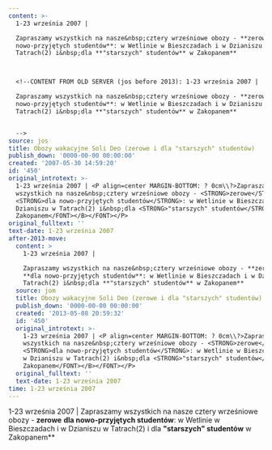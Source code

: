 ```yaml
---
content: >-
  1-23 września 2007 | 

  Zapraszamy wszystkich na nasze&nbsp;cztery wrześniowe obozy - **zerowe** **dla
  nowo-przyjętych studentów**: w Wetlinie w Bieszczadach i w Dzianiszu w
  Tatrach(2) i&nbsp;dla **"starszych" studentów** w Zakopanem**



  <!--CONTENT FROM OLD SERVER (jos before 2013): 1-23 września 2007 | 

  Zapraszamy wszystkich na nasze&nbsp;cztery wrześniowe obozy - **zerowe** **dla
  nowo-przyjętych studentów**: w Wetlinie w Bieszczadach i w Dzianiszu w
  Tatrach(2) i&nbsp;dla **"starszych" studentów** w Zakopanem**


  -->
source: jos
title: Obozy wakacyjne Soli Deo (zerowe i dla "starszych" studentów)
publish_down: '0000-00-00 00:00:00'
created: '2007-05-30 14:59:20'
id: '450'
original_introtext: >-
  1-23 września 2007 | <P align=center MARGIN-BOTTOM: ? 0cm\\?>Zapraszamy
  wszystkich na nasze&nbsp;cztery wrześniowe obozy - <STRONG>zerowe</STRONG>
  <STRONG>dla nowo-przyjętych studentów</STRONG>: w Wetlinie w Bieszczadach i w
  Dzianiszu w Tatrach(2) i&nbsp;dla <STRONG>"starszych" studentów</STRONG> w
  Zakopanem</FONT></B></FONT></P>
original_fulltext: ''
text-date: 1-23 września 2007
after-2013-move:
  content: >
    1-23 września 2007 | 

    Zapraszamy wszystkich na nasze&nbsp;cztery wrześniowe obozy - **zerowe**
    **dla nowo-przyjętych studentów**: w Wetlinie w Bieszczadach i w Dzianiszu w
    Tatrach(2) i&nbsp;dla **"starszych" studentów** w Zakopanem**
  source: jom
  title: Obozy wakacyjne Soli Deo (zerowe i dla "starszych" studentów)
  publish_down: '0000-00-00 00:00:00'
  created: '2013-05-08 20:59:32'
  id: '450'
  original_introtext: >-
    1-23 września 2007 | <P align=center MARGIN-BOTTOM: ? 0cm\\?>Zapraszamy
    wszystkich na nasze&nbsp;cztery wrześniowe obozy - <STRONG>zerowe</STRONG>
    <STRONG>dla nowo-przyjętych studentów</STRONG>: w Wetlinie w Bieszczadach i
    w Dzianiszu w Tatrach(2) i&nbsp;dla <STRONG>"starszych" studentów</STRONG> w
    Zakopanem</FONT></B></FONT></P>
  original_fulltext: ''
  text-date: 1-23 września 2007
time: 1-23 września 2007
---
```

1-23 września 2007 | 
Zapraszamy wszystkich na nasze&nbsp;cztery wrześniowe obozy - **zerowe** **dla nowo-przyjętych studentów**: w Wetlinie w Bieszczadach i w Dzianiszu w Tatrach(2) i&nbsp;dla **"starszych" studentów** w Zakopanem**


<!--CONTENT FROM OLD SERVER (jos before 2013): 1-23 września 2007 | 
Zapraszamy wszystkich na nasze&nbsp;cztery wrześniowe obozy - **zerowe** **dla nowo-przyjętych studentów**: w Wetlinie w Bieszczadach i w Dzianiszu w Tatrach(2) i&nbsp;dla **"starszych" studentów** w Zakopanem**

-->

<!--{{json:{"created_date":"2007-05-30 14:59:20","publish_down":"0000-00-00 00:00:00","id":"450"}}}-->